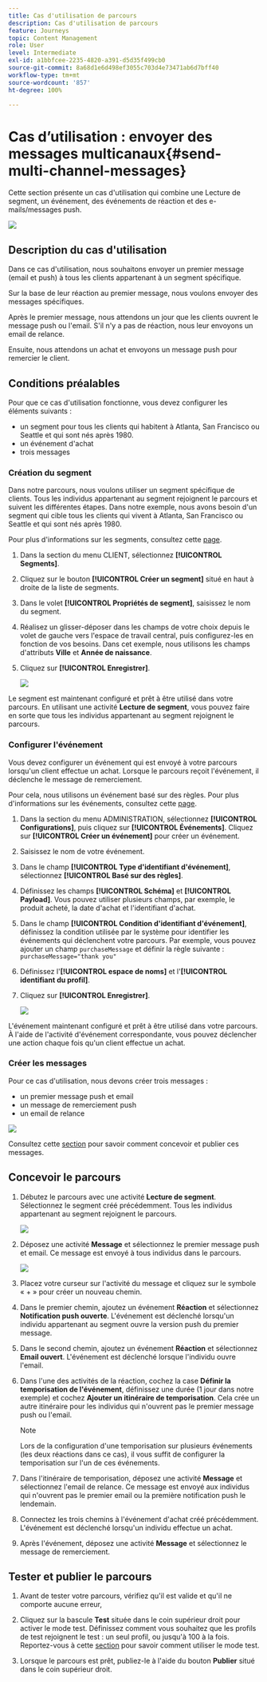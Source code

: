 ```yaml
---
title: Cas d'utilisation de parcours
description: Cas d'utilisation de parcours
feature: Journeys
topic: Content Management
role: User
level: Intermediate
exl-id: a1bbfcee-2235-4820-a391-d5d35f499cb0
source-git-commit: 8a68d1e6d498ef3055c703d4e73471ab6d7bff40
workflow-type: tm+mt
source-wordcount: '857'
ht-degree: 100%

---
```


# Cas d’utilisation : envoyer des messages multicanaux{#send-multi-channel-messages}

Cette section présente un cas d&#39;utilisation qui combine une Lecture de segment, un événement, des événements de réaction et des e-mails/messages push.

![](assets/jo-uc1.png)

## Description du cas d&#39;utilisation

Dans ce cas d&#39;utilisation, nous souhaitons envoyer un premier message (email et push) à tous les clients appartenant à un segment spécifique.

Sur la base de leur réaction au premier message, nous voulons envoyer des messages spécifiques.

Après le premier message, nous attendons un jour que les clients ouvrent le message push ou l&#39;email. S&#39;il n&#39;y a pas de réaction, nous leur envoyons un email de relance.

Ensuite, nous attendons un achat et envoyons un message push pour remercier le client.

## Conditions préalables

Pour que ce cas d&#39;utilisation fonctionne, vous devez configurer les éléments suivants :

* un segment pour tous les clients qui habitent à Atlanta, San Francisco ou Seattle et qui sont nés après 1980.
* un événement d&#39;achat
* trois messages

### Création du segment

Dans notre parcours, nous voulons utiliser un segment spécifique de clients. Tous les individus appartenant au segment rejoignent le parcours et suivent les différentes étapes. Dans notre exemple, nous avons besoin d&#39;un segment qui cible tous les clients qui vivent à Atlanta, San Francisco ou Seattle et qui sont nés après 1980.

Pour plus d&#39;informations sur les segments, consultez cette [page](../segment/about-segments.md).

1. Dans la section du menu CLIENT, sélectionnez **[!UICONTROL Segments]**.

1. Cliquez sur le bouton **[!UICONTROL Créer un segment]** situé en haut à droite de la liste de segments.

1. Dans le volet **[!UICONTROL Propriétés de segment]**, saisissez le nom du segment.

1. Réalisez un glisser-déposer dans les champs de votre choix depuis le volet de gauche vers l&#39;espace de travail central, puis configurez-les en fonction de vos besoins. Dans cet exemple, nous utilisons les champs d&#39;attributs **Ville** et **Année de naissance**.

1. Cliquez sur **[!UICONTROL Enregistrer]**.

   ![](assets/add-attributes.png)

Le segment est maintenant configuré et prêt à être utilisé dans votre parcours. En utilisant une activité **Lecture de segment**, vous pouvez faire en sorte que tous les individus appartenant au segment rejoignent le parcours.

### Configurer l&#39;événement

Vous devez configurer un événement qui est envoyé à votre parcours lorsqu&#39;un client effectue un achat. Lorsque le parcours reçoit l&#39;événement, il déclenche le message de remerciement.

Pour cela, nous utilisons un événement basé sur des règles. Pour plus d&#39;informations sur les événements, consultez cette [page](../event/about-events.md).

1. Dans la section du menu ADMINISTRATION, sélectionnez **[!UICONTROL Configurations]**, puis cliquez sur **[!UICONTROL Événements]**. Cliquez sur **[!UICONTROL Créer un événement]** pour créer un événement.

1. Saisissez le nom de votre événement.

1. Dans le champ **[!UICONTROL Type d&#39;identifiant d&#39;événement]**, sélectionnez **[!UICONTROL Basé sur des règles]**.

1. Définissez les champs **[!UICONTROL Schéma]** et **[!UICONTROL Payload]**. Vous pouvez utiliser plusieurs champs, par exemple, le produit acheté, la date d&#39;achat et l&#39;identifiant d&#39;achat.

1. Dans le champ **[!UICONTROL Condition d&#39;identifiant d&#39;événement]**, définissez la condition utilisée par le système pour identifier les événements qui déclenchent votre parcours. Par exemple, vous pouvez ajouter un champ `purchaseMessage` et définir la règle suivante : `purchaseMessage="thank you"`

1. Définissez l&#39;**[!UICONTROL espace de noms]** et l&#39;**[!UICONTROL identifiant du profil]**.

1. Cliquez sur **[!UICONTROL Enregistrer]**.

   ![](assets/jo-uc2.png)

L&#39;événement maintenant configuré et prêt à être utilisé dans votre parcours. À l&#39;aide de l&#39;activité d&#39;événement correspondante, vous pouvez déclencher une action chaque fois qu&#39;un client effectue un achat.

### Créer les messages

Pour ce cas d&#39;utilisation, nous devons créer trois messages :

* un premier message push et email
* un message de remerciement push
* un email de relance

![](assets/jo-uc3.png)

Consultez cette [section](../segment/about-segments.md) pour savoir comment concevoir et publier ces messages.

## Concevoir le parcours

1. Débutez le parcours avec une activité **Lecture de segment**. Sélectionnez le segment créé précédemment. Tous les individus appartenant au segment rejoignent le parcours.

   ![](assets/jo-uc4.png)

1. Déposez une activité **Message** et sélectionnez le premier message push et email. Ce message est envoyé à tous individus dans le parcours.

   ![](assets/jo-uc5.png)

1. Placez votre curseur sur l&#39;activité du message et cliquez sur le symbole « + » pour créer un nouveau chemin.

1. Dans le premier chemin, ajoutez un événement **Réaction** et sélectionnez **Notification push ouverte**. L&#39;événement est déclenché lorsqu&#39;un individu appartenant au segment ouvre la version push du premier message.

1. Dans le second chemin, ajoutez un événement **Réaction** et sélectionnez **Email ouvert**. L&#39;événement est déclenché lorsque l&#39;individu ouvre l&#39;email.

1. Dans l&#39;une des activités de la réaction, cochez la case **Définir la temporisation de l&#39;événement**, définissez une durée (1 jour dans notre exemple) et cochez **Ajouter un itinéraire de temporisation**. Cela crée un autre itinéraire pour les individus qui n&#39;ouvrent pas le premier message push ou l&#39;email.

   >[!NOTE]
   >
   >Lors de la configuration d&#39;une temporisation sur plusieurs événements (les deux réactions dans ce cas), il vous suffit de configurer la temporisation sur l&#39;un de ces événements.

1. Dans l&#39;itinéraire de temporisation, déposez une activité **Message** et sélectionnez l&#39;email de relance. Ce message est envoyé aux individus qui n&#39;ouvrent pas le premier email ou la première notification push le lendemain.

1. Connectez les trois chemins à l&#39;événement d&#39;achat créé précédemment. L&#39;événement est déclenché lorsqu&#39;un individu effectue un achat.

1. Après l&#39;événement, déposez une activité **Message** et sélectionnez le message de remerciement.

## Tester et publier le parcours

1. Avant de tester votre parcours, vérifiez qu&#39;il est valide et qu&#39;il ne comporte aucune erreur,

1. Cliquez sur la bascule **Test** située dans le coin supérieur droit pour activer le mode test. Définissez comment vous souhaitez que les profils de test rejoignent le test : un seul profil, ou jusqu&#39;à 100 à la fois. Reportez-vous à cette [section](testing-the-journey.md) pour savoir comment utiliser le mode test.

1. Lorsque le parcours est prêt, publiez-le à l&#39;aide du bouton **Publier** situé dans le coin supérieur droit.
